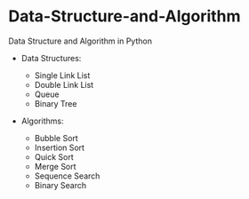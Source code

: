 # Data-Structure-and-Algorithm
Data Structure and Algorithm in Python
* Data Structures:  
  * Single Link List  
  * Double Link List
  * Queue
  * Binary Tree  
  
* Algorithms:  
  * Bubble Sort  
  * Insertion Sort
  * Quick Sort  
  * Merge Sort  
  * Sequence Search 
  * Binary Search
  
